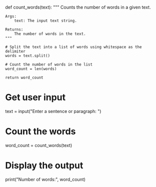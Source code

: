 def count_words(text):
    """
    Counts the number of words in a given text.

    Args:
        text: The input text string.

    Returns:
        The number of words in the text.
    """

    # Split the text into a list of words using whitespace as the delimiter
    words = text.split()

    # Count the number of words in the list
    word_count = len(words)

    return word_count

# Get user input
text = input("Enter a sentence or paragraph: ")

# Count the words
word_count = count_words(text)

# Display the output
print("Number of words:", word_count)
